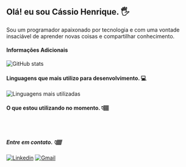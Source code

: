## Olá! eu sou Cássio Henrique. 🖐️

Sou um programador apaixonado por tecnologia e com uma vontade insaciável de aprender novas coisas e compartilhar conhecimento.

#### Informações Adicionais

![GitHub stats](https://github-readme-stats.vercel.app/api?username=cassiohp&theme=onedark)

#### Linguagens  que mais utilizo para desenvolvimento. 💻

![Linguagens mais utilizadas](https://github-readme-stats.vercel.app/api/top-langs/?username=cassiohp&layout=compact&theme=onedark)


#### O que estou utilizando no momento. 👇🏽
<div style="display: inline_block">
<img align="center" alt=""html5 src="https://img.shields.io/badge/Python-3776AB?style=for-the-badge&logo=python&logoColor=white">
<img align="center" alt=""html5 src="https://img.shields.io/badge/Java-ED8B00?style=for-the-badge&logo=java&logoColor=white">
<img align="center" alt=""html5 src="https://img.shields.io/badge/JavaScript-323330?style=for-the-badge&logo=javascript&logoColor=F7DF1E">
<img align="center" alt=""html5 src="https://img.shields.io/badge/HTML5-E34F26?style=for-the-badge&logo=html5&logoColor=white"> <br/>
<img align="center" alt=""html5 src="https://img.shields.io/badge/CSS3-1572B6?style=for-the-badge&logo=css3&logoColor=white">
<img align="center" alt=""html5 src="https://img.shields.io/badge/MySQL-00000F?style=for-the-badge&logo=mysql&logoColor=white">
<img align="center" alt=""html5 src="https://img.shields.io/badge/PostgreSQL-316192?style=for-the-badge&logo=postgresql&logoColor=white">
<img align="center" alt=""html5 src="https://img.shields.io/badge/Spring_Boot-F2F4F9?style=for-the-badge&logo=spring-boot">
<img align="center" alt=""html5 src="https://img.shields.io/badge/Spring-6DB33F?style=for-the-badge&logo=spring&logoColor=white">


<div>

##### Entre em contato. 👇🏽

[![Linkedin](https://img.shields.io/badge/LinkedIn-0077B5?style=for-the-badge&logo=linkedin&logoColor=white)](https://www.linkedin.com/in/cassiohp/) [![Gmail](https://img.shields.io/badge/Gmail-D14836?style=for-the-badge&logo=gmail&logoColor=white)](mailto:cassio375@gmail.com)
